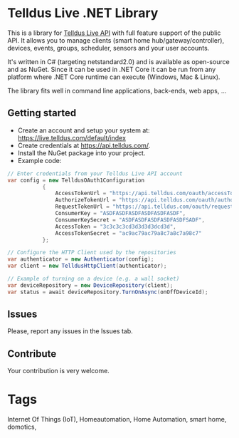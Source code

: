 # Telldus Live .NET Library

This is a library for [Telldus Live API](https://api.telldus.com) with full feature support of the public API.
It allows you to manage clients (smart home hub/gateway/controller), devices, events, groups, scheduler, sensors and your user accounts.

It's written in C# (targeting netstandard2.0) and is available as open-source and as NuGet. Since it can be used
in .NET Core it can be run from any platform where .NET Core runtime can execute (Windows, Mac & Linux).

The library fits well in command line applications, back-ends, web apps, ...

## Getting started

- Create an account and setup your system at: https://live.telldus.com/default/index
- Create credentials at https://api.telldus.com/.
- Install the NuGet package into your project.
- Example code:
 ```c#
 // Enter credentials from your Telldus Live API account
 var config = new TelldusOAuth1Configuration
            {
                AccessTokenUrl = "https://api.telldus.com/oauth/accessToken",
                AuthorizeTokenUrl = "https://api.telldus.com/oauth/authorize",
                RequestTokenUrl = "https://api.telldus.com/oauth/requestToken",
                ConsumerKey = "ASDFASDFASDFASDFASDFASDF",
                ConsumerKeySecret = "ASDFASDFASDFASDFASDFSADF",
                AccessToken = "3c3c3c3cd3d3d3d3dcd3d",
                AccessTokenSecret = "ac9ac79ac79a8c7a8c7a98c7"
            };

// Configure the HTTP Client used by the repositories
var authenticator = new Authenticator(config);
var client = new TelldusHttpClient(authenticator);

// Example of turning on a device (e.g. a wall socket)
var deviceRepository = new DeviceRepository(client);
var status = await deviceRepository.TurnOnAsync(onOffDeviceId);
```

## Issues

Please, report any issues in the Issues tab.

## Contribute

Your contribution is very welcome.

# Tags

Internet Of Things (IoT), Homeautomation, Home Automation, smart home, domotics,